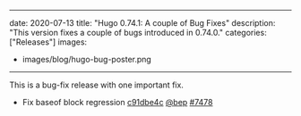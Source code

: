 
---
date: 2020-07-13
title: "Hugo 0.74.1: A couple of Bug Fixes"
description: "This version fixes a couple of bugs introduced in 0.74.0."
categories: ["Releases"]
images:
- images/blog/hugo-bug-poster.png

---

	

This is a bug-fix release with one important fix.

* Fix baseof block regression [c91dbe4c](https://github.com/gohugoio/hugo/commit/c91dbe4ce9c30623ba6e686fd17efae935aa0cc5) [@bep](https://github.com/bep) [#7478](https://github.com/gohugoio/hugo/issues/7478)



